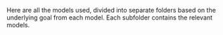 Here are all the models used, divided into separate folders based on the underlying goal from each model. Each subfolder contains the relevant models.
